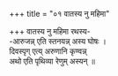 +++
title = "०१ वातस्य नु महिमा"

+++
वातस्य नु महिमा रथस्य-  
-आरुजन्न् एति स्तनयन्न् अस्य घोषः ।  
दिवस्पृग् एत्य् अरुणानि कृण्वन्न्  
अथो एति पृथिव्या रेणुम् अस्यन् ॥